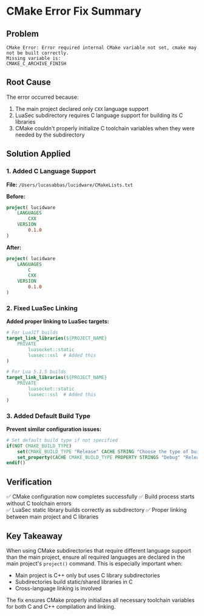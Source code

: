 # CMake Error Fix Summary

## Problem
```
CMake Error: Error required internal CMake variable not set, cmake may not be built correctly.
Missing variable is:
CMAKE_C_ARCHIVE_FINISH
```

## Root Cause
The error occurred because:
1. The main project declared only `CXX` language support
2. LuaSec subdirectory requires C language support for building its C libraries
3. CMake couldn't properly initialize C toolchain variables when they were needed by the subdirectory

## Solution Applied

### 1. Added C Language Support
**File:** `/Users/lucasabbas/lucidware/CMakeLists.txt`

**Before:**
```cmake
project( lucidware
    LANGUAGES
        CXX
    VERSION
        0.1.0
)
```

**After:**
```cmake
project( lucidware
    LANGUAGES
        C
        CXX
    VERSION
        0.1.0
)
```

### 2. Fixed LuaSec Linking
**Added proper linking to LuaSec targets:**

```cmake
# For LuaJIT builds
target_link_libraries(${PROJECT_NAME}
    PRIVATE
        luasocket::static
        luasec::ssl  # Added this
)

# For Lua 5.1.5 builds  
target_link_libraries(${PROJECT_NAME}
    PRIVATE
        luasocket::static
        luasec::ssl  # Added this
)
```

### 3. Added Default Build Type
**Prevent similar configuration issues:**

```cmake
# Set default build type if not specified
if(NOT CMAKE_BUILD_TYPE)
    set(CMAKE_BUILD_TYPE "Release" CACHE STRING "Choose the type of build" FORCE)
    set_property(CACHE CMAKE_BUILD_TYPE PROPERTY STRINGS "Debug" "Release" "MinSizeRel" "RelWithDebInfo")
endif()
```

## Verification
✅ CMake configuration now completes successfully
✅ Build process starts without C toolchain errors  
✅ LuaSec static library builds correctly as subdirectory
✅ Proper linking between main project and C libraries

## Key Takeaway
When using CMake subdirectories that require different language support than the main project, ensure all required languages are declared in the main project's `project()` command. This is especially important when:

- Main project is C++ only but uses C library subdirectories
- Subdirectories build static/shared libraries in C
- Cross-language linking is involved

The fix ensures CMake properly initializes all necessary toolchain variables for both C and C++ compilation and linking.
